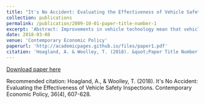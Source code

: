 ```yaml
---
title: "It's No Accident: Evaluating the Effectiveness of Vehicle Safety Inspections"
collection: publications
permalink: /publication/2009-10-01-paper-title-number-1
excerpt: 'Abstract: Improvements in vehicle technology mean that vehicles are safer and more reliable than in the past. Accordingly, some states have begun to discontinue their requirements for vehicle safety inspections. To gauge the effect of these policy changes, we examine traffic fatality data from 2000 to 2015, with emphasis on New Jersey, which ended its inspection requirements in 2010. Through a synthetic controls approach and difference-in-differences analysis, we conclude that this policy change did not result in an increase in the frequency or intensity of accidents due to car failure.'
date: 2018-03-08
venue: 'Contemporary Economic Policy'
paperurl: 'http://academicpages.github.io/files/paper1.pdf'
citation: 'Hoagland, A. & Woolley, T. (2018). &quot;Paper Title Number 1.&quot; <i>Journal 1</i>. 36(4).'
---
```


[Download paper here](http://academicpages.github.io/files/NoAccident_PublishedVersion.pdf)

Recommended citation: Hoagland, A., & Woolley, T. (2018). It's No Accident: Evaluating the Effectiveness of Vehicle Safety Inspections. Contemporary Economic Policy, 36(4), 607-628.
